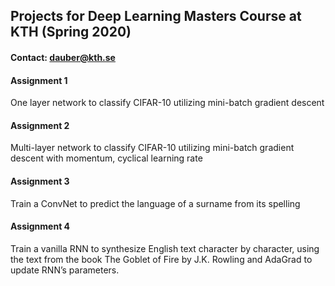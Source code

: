## Projects for Deep Learning Masters Course at KTH (Spring 2020)
#### Contact: dauber@kth.se

#### Assignment 1
One layer network to classify CIFAR-10 utilizing mini-batch gradient descent
#### Assignment 2
Multi-layer network to classify CIFAR-10 utilizing mini-batch gradient descent with momentum, cyclical learning rate
#### Assignment 3
Train a ConvNet to predict the language of a surname from its spelling
#### Assignment 4
Train a vanilla RNN to synthesize English text character by character, using the text from 
the book The Goblet of Fire by J.K. Rowling and AdaGrad to update RNN’s parameters.
